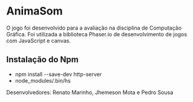 # AnimaSom 

O jogo foi desenvolvido para a avaliação na disciplina de Computação Gráfica. Foi utilizada a biblioteca  Phaser.io de desenvolvimento de jogos com JavaScript e canvas.

## Instalação do Npm
* npm install --save-dev http-server
* node_modules/.bin/hs


Desenvolvedores: Renato Marinho, Jhemeson Mota e Pedro Sousa
